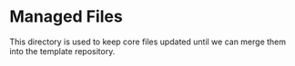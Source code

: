 # Managed Files

This directory is used to keep core files updated until we can merge them into the template repository.

